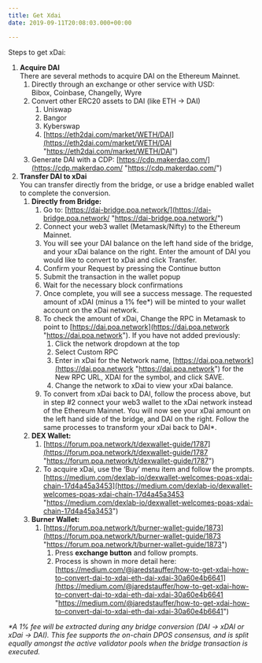 ```yaml
---
title: Get Xdai
date: 2019-09-11T20:08:03.000+00:00

---
```

Steps to get xDai:

1. **Acquire DAI**  
   There are several methods to acquire DAI on the Ethereum Mainnet.
   1. Directly through an exchange or other service with USD:  
      Bibox, Coinbase, Changelly, Wyre
   2. Convert other ERC20 assets to DAI (like ETH -> DAI)
      1. Uniswap
      2. Bangor
      3. Kyberswap
      4. [https://eth2dai.com/market/WETH/DAI](https://eth2dai.com/market/WETH/DAI "https://eth2dai.com/market/WETH/DAI")
   3. Generate DAI with a CDP: [https://cdp.makerdao.com/](https://cdp.makerdao.com/ "https://cdp.makerdao.com/")
2. **Transfer DAI to xDai**   
   You can transfer directly from the bridge, or use a bridge enabled wallet to complete the conversion.
   1. **Directly from Bridge:**
      1. Go to: [https://dai-bridge.poa.network/](https://dai-bridge.poa.network/ "https://dai-bridge.poa.network/")
      2. Connect your web3 wallet (Metamask/Nifty) to the Ethereum Mainnet.
      3. You will see your DAI balance on the left hand side of the bridge, and your xDai balance on the right. Enter the amount of DAI you would like to convert to xDai and click Transfer.
      4. Confirm your Request by pressing the Continue button
      5. Submit the transaction in the wallet popup
      6. Wait for the necessary block confirmations
      7. Once complete, you will see a success message. The requested amount of xDAI (minus a 1% fee*) will be minted to your wallet account on the xDai network.
      8. To check the amount of xDai, Change the RPC in Metamask to point to [https://dai.poa.network](https://dai.poa.network "https://dai.poa.network"). If you have not added previously:
         1. Click the network dropdown at the top
         2. Select Custom RPC
         3. Enter in xDai for the Network name, [https://dai.poa.network](https://dai.poa.network "https://dai.poa.network") for the New RPC URL, XDAI for the symbol, and click SAVE.
         4. Change the network to xDai to view your xDai balance.
      9. To convert from xDai back to DAI, follow the process above, but in step #2 connect your web3 wallet to the xDai network instead of the Ethereum Mainnet. You will now see your xDai amount on the left hand side of the bridge, and DAI on the right. Follow the same processes to transform your xDai back to DAI*.
   2. **DEX Wallet:**
      1. [https://forum.poa.network/t/dexwallet-guide/1787](https://forum.poa.network/t/dexwallet-guide/1787 "https://forum.poa.network/t/dexwallet-guide/1787")
      2. To acquire xDai, use the ‘Buy’ menu item and follow the prompts. [https://medium.com/dexlab-io/dexwallet-welcomes-poas-xdai-chain-17d4a45a3453](https://medium.com/dexlab-io/dexwallet-welcomes-poas-xdai-chain-17d4a45a3453 "https://medium.com/dexlab-io/dexwallet-welcomes-poas-xdai-chain-17d4a45a3453")
   3. **Burner Wallet:** 
      1. [https://forum.poa.network/t/burner-wallet-guide/1873](https://forum.poa.network/t/burner-wallet-guide/1873 "https://forum.poa.network/t/burner-wallet-guide/1873")
         1. Press **exchange button** and follow prompts.
         2. Process is shown in more detail here: [https://medium.com/@jaredstauffer/how-to-get-xdai-how-to-convert-dai-to-xdai-eth-dai-xdai-30a60e4b6641](https://medium.com/@jaredstauffer/how-to-get-xdai-how-to-convert-dai-to-xdai-eth-dai-xdai-30a60e4b6641 "https://medium.com/@jaredstauffer/how-to-get-xdai-how-to-convert-dai-to-xdai-eth-dai-xdai-30a60e4b6641")

_*A 1% fee will be extracted during any bridge conversion (DAI -> xDAI or xDai -> DAI). This fee supports the on-chain DPOS consensus, and is split equally amongst the active validator pools when the bridge transaction is executed._
